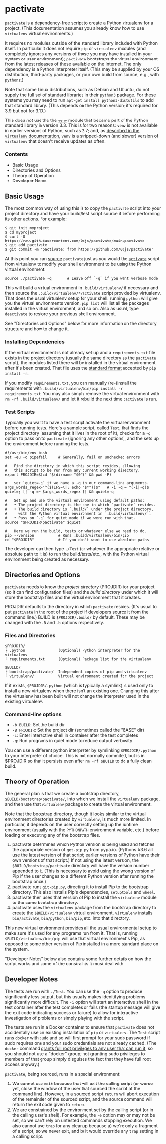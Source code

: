 pactivate
=========

`pactivate` is a dependency-free script to create a Python [virtualenv]
for a project. (This documentation assumes you already know how to use
`virtualenv` virtual environments.)

It requires no modules outside of the standard library included with Python
itself. In particular it does not require `pip` or `virtualenv` modules
(and completely ignores any versions of those you may have installed in
your system or user environment); `pactivate` bootstraps the virtual
environment from the latest releases of these available on the Internet.
The only dependency is a Python interpreter itself. (This may be supplied
by your OS distribution, third-party packages, or your own build from
source, e.g., with [`pythonz`].)

Note that some Linux distributions, such as Debian and Ubuntu, do not
supply the full set of standard libraries in their `python3` package. For
these systems you may need to run `apt-get install python3-distutils` to
add that standard library. (This depends on the Python version; it's
required for 3.9 but not for 3.10.)

This does _not_ use the the [`venv`] module that became part of the Python
standard library in version 3.3. This is for two reasons: `venv` is not
available in earlier versions of Python, such as 2.7; and, as [described in
the `virtualenv` documentation][virtualenv], `venv` is a stripped-down (and
slower) version of `virtualenv` that doesn't receive updates as often.

### Contents

- Basic Usage
- Directories and Options
- Theory of Operation
- Developer Notes


Basic Usage
-----------

The most common way of using this is to copy the `pactivate` script into
your project directory and have your build/test script source it before
performing its other actions. For example:

    $ git init myproject
    $ cd myproject
    $ curl -O https://raw.githubusercontent.com/0cjs/pactivate/main/pactivate
    $ git add pactivate
    $ git commit -m 'pactivate: from https://github.com/0cjs/pactivate'

At this point you can [source] `pactivate` just as you would the
[`activate`] script from virtualenv to modify your shell environment to be
using the Python virtual environment:

    source ./pactivate -q       # Leave off `-q` if you want verbose mode

This will build a virtual environment in `.build/virtualenv/` if necessary
and then source the `.build/virtualenv/*/activate` script provided by
virtualenv. That does the usual virtualenv setup for your shell: running
`python` will give you the virtual environments version, `pip list` will
list all the packages installed in the virtual environment, and so on. Also
as usual, type `deactivate` to restore your previous shell environment.

See "Directories and Options" below for more information on the directory
structure and how to change it.

### Installing Dependencies

If the virtual environment is not already set up and a `requirements.txt`
file exists in the project directory (usually the same directory as the
`pactivate` script), the modules listed there will be installed in the
virtual environment after it's been created. That file uses the [standard
format][req] accepted by `pip install -r`.

If you modify `requirements.txt`, you can manually (re-)install the
requirements with `.build/virtualenv/bin/pip install -r requirements.txt`.
You may also simply remove the virtual environment with `rm -rf
.build/virtualenv/` and let it rebuild the next time `pactivate` is run.

### Test Scripts

Typically you want to have a test script activate the virtual environment
before running tests. Here's a sample script, called `Test`, that finds the
project directory (assuming that it lives in the root of it), checks for a
`-q` option to pass on to `pactivate` (ignoring any other options), and the
sets up the environment before running the tests.

    #!/usr/bin/env bash
    set -eu -o pipefail     # Generally, fail on unchecked errors

    #   Find the directory in which this script resides, allowing
    #   this script to be run from any current working directory.
    export PROJDIR=$(cd "$(dirname "$0")" && pwd -P)

    #   Set `quiet=-q` if we have a -q in our command-line arguments.
    args_words_regex="^($(IFS=\|; echo "$*"))$"   # -i -q → ^(-i|-q)$
    quiet=; [[ -q =~ $args_words_regex ]] && quiet=-q

    #   Set up and use the virtual environment using default paths:
    #   • The project directory is the one in which `pactivate` resides.
    #   • The build directory is `.build/` under the project directory,
    #     with the Python virtual environment in `.build/virtualenv/`.
    #   • Pass on `-q` for quiet mode if we were run with that.
    source "$PROJDIR/pactivate" $quiet

    #   Here we run the build, tests or whatever else we need to do.
    pip --version           # Runs .build/virtualenv/bin/pip
    cd "$PROJDIR"           # If you don't want to use absolute paths

The developer can then type `./Test` (or whatever the appropriate relative
or absolute path to it is) to run the build/tests/etc., with the Python
virtual environment being created as necessary.


Directories and Options
-----------------------

`pactivate` needs to know the _project directory_ (PROJDIR) for your project
(so it can find configuration files) and the _build directory_ under which
it will store the bootstrap files and the virtual environment that it
creates.

PROJDIR defaults to the directory in which `pactivate` resides. (It's usual to
put `pactivate` in the root of the project if developers source it from the
command line.) BUILD is `$PROJDIR/.build/` by default. These may be changed
with the `-B` and `-b` options respectively.

### Files and Directories

    $PROJDIR/
    ├ .python               (Optional) Python interpreter for the virtualenv
    └ requirements.txt      (Optional) Package list for the virtualenv

    $BUILD/
    ├ bootstrap/pactivate/  Independent copies of pip and virtualenv
    └ virtualenv/           Virtual environment created for the project

If it exists, `$PROJDIR/.python` (which is typically a symlink) is used
only to install a new virtualenv when there isn't an existing one. Changing
this after the virtualenv has been built will not change the interpreter
used in the existing virtualenv.

### Command-line options

- `-b BUILD`: Set the build dir
- `-B PROJDIR`: Set the project dir (sometimes called the "BASE" dir)
- `-i`: Enter interactive shell in container after the test completes
- `-q`: Run programs in quiet mode to reduce output verbosity

You can use a different python interpreter by symlinking `$PROJDIR/.python` to
your interpreter of choice. This is not normally commited, but is in $PROJDIR
so that it persists even after `rm -rf $BUILD` to do a fully clean build.


Theory of Operation
-------------------

The general plan is that we create a bootstrap directory,
`$BUILD/bootstrap/pactivate/`, into which we install the `virtualenv`
package, and then use that `virtualenv` package to create the virtual
environment.

Note that the bootstrap directory, though it looks similar to the virtual
environment directories created by `virtualenv`, is much more limited. In
particular, it depends on the user correctly setting up the runtime
environment (usually with the `PYTHONPATH` environment variable, etc.)
before loading or executing any of the bootstrap files.

1. pactivate determines which Python version is being used and fetches the
   appropriate version of `get-pip.py` from pypa.io. (Pythons ≥3.6 all use
   the latest version of that script; earlier versions of Python have their
   own versions of that script.) If not using the latest version, the
   `$BUILD/bootstrap/pactivate` directory will have the version number
   appended to it. (This is necessary to avoid using the wrong version of
   Pip if the user changes to a different Python version after running the
   bootstrap once.)
2. pactivate runs `git-pip.py`, directing it to install Pip to the
   bootstrap directory. This also installs Pip's dependencies, `setuptools`
   and `wheel`.
3. pactivate then uses that version of Pip to install the `virtualenv`
   module to the same bootstrap directory.
4. pactivate uses the `virtualenv` package from the bootstrap directory to
   create the `$BUILD/virtualenv` virtual environment. `virtualenv`
   installs `bin/activate`, `bin/python`, `bin/pip`, etc. into that
   directory.

This new virtual environment provides all the usual environmental setup to
make sure it's used for any programs run from it. That is, running
`$BUILD/virtualenv/bin/pip` will use that virtual environment's Pip, as
opposed to some other version of Pip installed in a more standard place on
the system.

"Developer Notes" below also contains some further details on how the script
works and some of the constraints it must deal with.


Developer Notes
---------------

The tests are run with `./Test`. You can use the `-q` option to produce
significantly less output, but this usually makes idenitifying problems
significantly more difficult. The `-i` option will start an interactive
shell in the test container after the test completes or fails (the startup
message will give the exit code indicating success or failure) to allow for
interactive investigation of problems or simply playing with the script.

The tests are run in a Docker container to ensure that `pactivate` does not
accidentally use an existing installation of `pip` or `virtualenv`. The
`Test` script runs `docker` with `sudo` and so will first prompt for your
sudo password if sudo requires one and your sudo credentials are not
already cached. (The `docker` command [grants full root privileges to any
user that can run it][docker-is-root], so you should not use a "docker"
group; not granting sudo privileges to members of that group simply
disguises the fact that they have full root access anyway.)

`pactivate`, being sourced, runs in a special environment:
1. We cannot use `exit` because that will exit the calling script (or worse
   yet, close the window of the user that sourced the script at the command
   line). However, in a sourced script `return` will abort execution of the
   remainder of the sourced script, and the source command will return the
   exit code given to `return`.
2. We are constrained by the environment set by the calling script (or in
   the calling user's shell). For example, the `-e` option may or may not
   be set, so we can't rely on untested commands stopping execution. We
   also cannot use `trap` for any cleanup because a) we're only a fragment
   of a script, so we never exit, and b) it would override any `trap`
   setting in a calling script.


<!-------------------------------------------------------------------->
[`activate`]: https://virtualenv.pypa.io/en/latest/user_guide.html#activators
[`pythonz`]: https://github.com/saghul/pythonz
[`venv`]: https://docs.python.org/3/library/venv.html
[docker-is-root]: https://docs.docker.com/engine/security/#docker-daemon-attack-surface
[req]: https://pip.pypa.io/en/stable/reference/requirements-file-format/
[source]: https://www.gnu.org/software/bash/manual/html_node/Bourne-Shell-Builtins.html#index-_002e
[virtualenv]: https://virtualenv.pypa.io/
